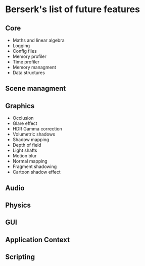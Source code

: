 # Berserk's list of future features

## Core

* Maths and linear algebra
* Logging
* Config files
* Memory profiler
* Time profiler
* Memory managment
* Data structures

## Scene managment

## Graphics

* Occlusion
* Glare effect
* HDR Gamma correction
* Volumetric shadows
* Shadow mapping
* Depth of field
* Light shafts
* Motion blur
* Normal mapping
* Fragment shadowing
* Cartoon shadow effect

## Audio

## Physics

## GUI

## Application Context

## Scripting
